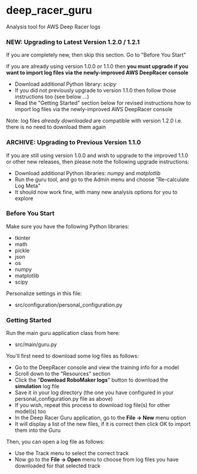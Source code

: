 # deep_racer_guru
Analysis tool for AWS Deep Racer logs

### NEW: Upgrading to Latest Version 1.2.0 / 1.2.1

If you are completely new, then skip this section. Go to "Before You Start"

If you are already using version 1.0.0 or 1.1.0 then **you must upgrade if you want to import log files via the newly-improved AWS DeepRacer console**

* Download additional Python library: *scipy*
* If you did not previously upgrade to version 1.1.0 then follow those instructions too (see below ...)
* Read the "Getting Started" section below for revised instructions how to import log files via the newly-improved AWS DeepRacer console

Note: log files *already downloaded* are compatible with version 1.2.0 i.e. there is no need to download them again


### ARCHIVE: Upgrading to Previous Version 1.1.0

If you are still using version 1.0.0 and wish to upgrade to the improved 1.1.0 or other new releases, then please note the following upgrade instructions:
* Download additional Python libraries: *numpy* and *matplotlib*
* Run the guru tool, and go to the Admin menu and choose "Re-calculate Log Meta"
* It should now work fine, with many new analysis options for you to explore


### Before You Start
Make sure you have the following Python libraries:
* tkinter
* math
* pickle
* json
* os
* numpy
* matplotlib
* scipy

Personalize settings in this file:
* src/configuration/personal_configuration.py

### Getting Started

Run the main guru application class from here:
* src/main/guru.py

You'll first need to download some log files as follows:
* Go to the DeepRacer console and view the training info for a model
* Scroll down to the "Resources" section
* Click the "**Download RoboMaker logs**" button to download the **simulation** log file 
* Save it in your log directory (the one you have configured in your personal_configuration.py file as above)
* If you wish, repeat this process to download log file(s) for other model(s) too 
* In the Deep Racer Guru application, go to the **File -> New** menu option
* It will display a list of the new files, if it is correct then click OK to import them into the Guru

Then, you can open a log file as follows:
* Use the Track menu to select the correct track
* Now go to the **File -> Open** menu to choose from log files you have downloaded for that selected track


